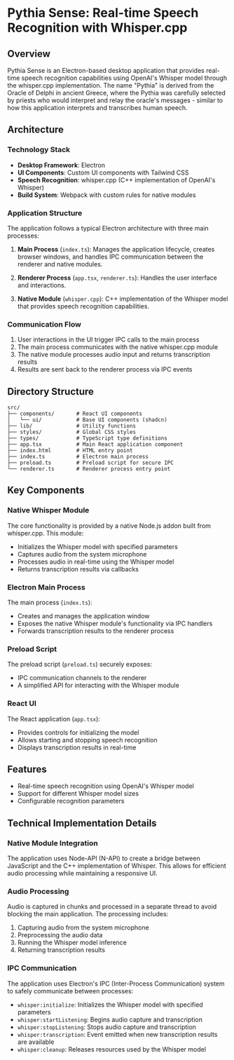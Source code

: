 # Pythia Sense: Real-time Speech Recognition with Whisper.cpp

## Overview

Pythia Sense is an Electron-based desktop application that provides real-time speech recognition capabilities using OpenAI's Whisper model through the whisper.cpp implementation. The name "Pythia" is derived from the Oracle of Delphi in ancient Greece, where the Pythia was carefully selected by priests who would interpret and relay the oracle's messages - similar to how this application interprets and transcribes human speech.

## Architecture

### Technology Stack

- **Desktop Framework**: Electron
- **UI Components**: Custom UI components with Tailwind CSS
- **Speech Recognition**: whisper.cpp (C++ implementation of OpenAI's Whisper)
- **Build System**: Webpack with custom rules for native modules

### Application Structure

The application follows a typical Electron architecture with three main processes:

1. **Main Process** (`index.ts`): Manages the application lifecycle, creates browser windows, and handles IPC communication between the renderer and native modules.

2. **Renderer Process** (`app.tsx`, `renderer.ts`): Handles the user interface and interactions.

3. **Native Module** (`whisper.cpp`): C++ implementation of the Whisper model that provides speech recognition capabilities.

### Communication Flow

1. User interactions in the UI trigger IPC calls to the main process
2. The main process communicates with the native whisper.cpp module
3. The native module processes audio input and returns transcription results
4. Results are sent back to the renderer process via IPC events

## Directory Structure

```
src/
├── components/       # React UI components
│   └── ui/           # Base UI components (shadcn)
├── lib/              # Utility functions
├── styles/           # Global CSS styles
├── types/            # TypeScript type definitions
├── app.tsx           # Main React application component
├── index.html        # HTML entry point
├── index.ts          # Electron main process
├── preload.ts        # Preload script for secure IPC
└── renderer.ts       # Renderer process entry point
```

## Key Components

### Native Whisper Module

The core functionality is provided by a native Node.js addon built from whisper.cpp. This module:

- Initializes the Whisper model with specified parameters
- Captures audio from the system microphone
- Processes audio in real-time using the Whisper model
- Returns transcription results via callbacks

### Electron Main Process

The main process (`index.ts`):

- Creates and manages the application window
- Exposes the native Whisper module's functionality via IPC handlers
- Forwards transcription results to the renderer process

### Preload Script

The preload script (`preload.ts`) securely exposes:

- IPC communication channels to the renderer
- A simplified API for interacting with the Whisper module

### React UI

The React application (`app.tsx`):

- Provides controls for initializing the model
- Allows starting and stopping speech recognition
- Displays transcription results in real-time

## Features

- Real-time speech recognition using OpenAI's Whisper model
- Support for different Whisper model sizes
- Configurable recognition parameters

## Technical Implementation Details

### Native Module Integration

The application uses Node-API (N-API) to create a bridge between JavaScript and the C++ implementation of Whisper. This allows for efficient audio processing while maintaining a responsive UI.

### Audio Processing

Audio is captured in chunks and processed in a separate thread to avoid blocking the main application. The processing includes:

1. Capturing audio from the system microphone
2. Preprocessing the audio data
3. Running the Whisper model inference
4. Returning transcription results

### IPC Communication

The application uses Electron's IPC (Inter-Process Communication) system to safely communicate between processes:

- `whisper:initialize`: Initializes the Whisper model with specified parameters
- `whisper:startListening`: Begins audio capture and transcription
- `whisper:stopListening`: Stops audio capture and transcription
- `whisper:transcription`: Event emitted when new transcription results are available
- `whisper:cleanup`: Releases resources used by the Whisper model
